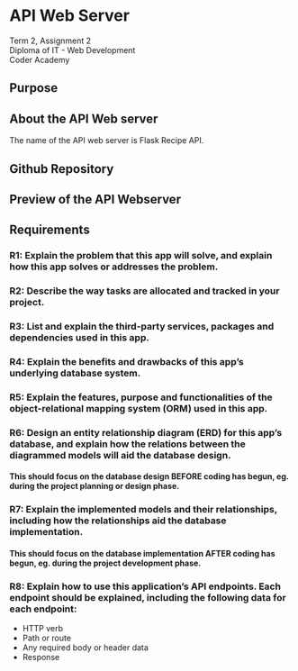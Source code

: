 # API Web Server

Term 2, Assignment 2  
Diploma of IT - Web Development  
Coder Academy

## Purpose

## About the API Web server

The name of the API web server is Flask Recipe API.

## Github Repository

## Preview of the API Webserver

## Requirements

### R1: Explain the problem that this app will solve, and explain how this app solves or addresses the problem.

### R2: Describe the way tasks are allocated and tracked in your project.

### R3: List and explain the third-party services, packages and dependencies used in this app.

### R4: Explain the benefits and drawbacks of this app’s underlying database system.

### R5: Explain the features, purpose and functionalities of the object-relational mapping system (ORM) used in this app.

### R6: Design an entity relationship diagram (ERD) for this app’s database, and explain how the relations between the diagrammed models will aid the database design. 

#### This should focus on the database design BEFORE coding has begun, eg. during the project planning or design phase.

### R7: Explain the implemented models and their relationships, including how the relationships aid the database implementation.

#### This should focus on the database implementation AFTER coding has begun, eg. during the project development phase.

### R8: Explain how to use this application’s API endpoints. Each endpoint should be explained, including the following data for each endpoint:

- HTTP verb  
- Path or route  
- Any required body or header data  
- Response
